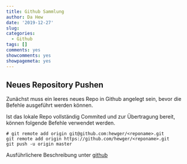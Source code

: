 ```yaml
---
title: Github Sammlung
author: Da Hew
date: '2019-12-27'
slug: 
categories:
  - Github
tags: []
comments: yes
showcomments: yes
showpagemeta: yes
---
```


## Neues Repository Pushen

Zunächst muss ein leeres neues Repo in Github angelegt sein, bevor die Befehle ausgeführt werden können.

Ist das lokale Repo vollständig Commited und zur Übertragung bereit, können folgende Befehle verwendet werden.

```
# git remote add origin git@github.com:hewger/<reponame>.git
git remote add origin https://github.com/hewger/<reponame>.git
git push -u origin master
```

Ausführlichere Beschreibung unter [github](https://help.github.com/en/github/importing-your-projects-to-github/adding-an-existing-project-to-github-using-the-command-line)